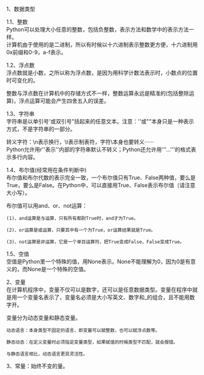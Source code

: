1、数据类型

1.1、整数  
Python可以处理大小任意的整数，包括负整数，表示方法和数学中的表示方法一样。  
计算机由于使用的是二进制，所以有时候以十六进制表示整数更方便，十六进制用0x前缀和0-9，a-f表示。

1.2、浮点数  
浮点数就是小数，之所以称为浮点数，是因为用科学计数法表示时，小数点的位置时可变化的。

整数与浮点数在计算机中的存储方式不一样，整数运算永远是精准的(包括整除运算)，浮点运算可能会产生四舍五入的误差。

1.3、字符串  
字符串是以单引号'或双引号"括起来的任意文本。注意：''或""本身只是一种表示方式，不是字符串的一部分。

转义字符：\n表示换行，\t表示制表符，字符\本身也要转义······  
Python允许用r''表示''内部的字符串默认不转义；Python还允许用'''...'''的格式表示多行内容。

1.4、布尔值(经常用在条件判断中)  
布尔值和布尔代数的表示完全一致，一个布尔值只有True、False两种值，要么是True，要么是False。在Python中，可以直接用True、False表示布尔值（请注意大小写）。

布尔值可以用and、or、not运算：

    (1)、and运算是与运算，只有所有都尉True时，and才为True。

    (2)、or运算是或运算，只要其中有一个为True，or运算结果就是True。
    
    (3)、not运算是非运算，它是一个单目运算符，把True变成False，False变成True。
    
1.5、空值  
空值是Python里一个特殊的值，用None表示。None不能理解为0，因为0是有意义的，而None是一个特殊的空值。

2、变量  
在计算机程序中，变量不仅可以是数字，还可以是任意数据类型。变量在程序中就是用一个变量名表示了，变量名必须是大小写英文、数字和_的组合，且不能用数字开。

变量分为动态变量和静态变量。

    动态语言：本身类型不固定的语言，即变量可以赋整数，也可以赋浮点数等。
    
    静态动态：在定义变量时必须指定变量类型，如果赋值的时候类型不匹配，就会报错。
    
    与静态语言相比，动态语言更具灵活性。
    
3、常量：始终不变的量。

